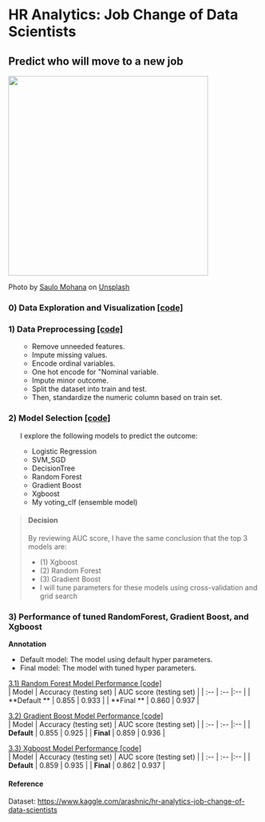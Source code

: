 # HR Analytics: Job Change of Data Scientists
## Predict who will move to a new job

<img src="Image/saulo-mohana-wNz7_5EvUWU-unsplash.jpg" height="400">

Photo by <a href="https://unsplash.com/@saulomohana?utm_source=unsplash&utm_medium=referral&utm_content=creditCopyText">Saulo Mohana</a> on <a href="https://unsplash.com/s/photos/career?utm_source=unsplash&utm_medium=referral&utm_content=creditCopyText">Unsplash</a>
  



 
### 0) Data Exploration and Visualization <a href = "https://nbviewer.jupyter.org/github/Wei-Kuang/HR_JobChange/blob/main/HR_Analysis_Step0_DataVisualization.ipynb">[code]</a>  

### 1) Data Preprocessing <a href = "https://nbviewer.jupyter.org/github/Wei-Kuang/HR_JobChange/blob/main/HR_Analysis_Step1_DataPreprocessing.ipynb">[code]</a>  

<ul><ul>
<li>Remove unneeded features.</li>
<li>Impute missing values.</li>
<li>Encode ordinal variables.</li>
<li>One hot encode for "Nominal variable.</li>
<li>Impute minor outcome.</li>
<li>Split the dataset into train and test.</li>
<li>Then, standardize the numeric column based on train set.</li>
</ul></ul>

### 2) Model Selection <a href = "https://nbviewer.jupyter.org/github/Wei-Kuang/HR_JobChange/blob/main/HR_Analysis_Step2_ModelSelection.ipynb">[code]</a>


<ul>I explore the following models to predict the outcome:
<ul>
<li>Logistic Regression</li>
<li>SVM_SGD</li> 
<li>DecisionTree</li> 
<li>Random Forest</li>
<li>Gradient Boost</li>
<li>Xgboost</li>
<li>My voting_clf (ensemble model)</li>
</ul></ul>


> #### Decision
> 
> By reviewing AUC score, I have the same conclusion that the top 3 models are:
> -  (1) Xgboost
> -  (2) Random Forest
> -  (3) Gradient Boost
> - I will tune parameters for these models using cross-validation and grid search
#### 




### 3) Performance of tuned RandomForest, Gradient Boost, and Xgboost

**Annotation**
- Default model: The model using default hyper parameters.
- Final model: The model with tuned hyper parameters.


<a href = "https://nbviewer.jupyter.org/github/Wei-Kuang/HR_JobChange/blob/main/HR_Analysis_Step3_1_RandomForest_TuningParam.ipynb"> 3.1) Random Forest Model Performance [code] </a>  
| Model              | Accuracy (testing set) | AUC score (testing set) |
| :--                | :--                    |:--                      |
| **Default **       | 0.855                  | 0.933                   |
| **Final **         | 0.860                  | 0.937                   |



<a href = "https://nbviewer.jupyter.org/github/Wei-Kuang/HR_JobChange/blob/main/HR_Analysis_Step3_2_GMB_TuningParam.ipynb"> 3.2) Gradient Boost Model Performance [code]</a>  
| Model              | Accuracy (testing set) | AUC score (testing set) |
| :--                | :--                    |:--                      |
| **Default**        | 0.855                  | 0.925                   |
| **Final**          | 0.859                  | 0.936                   |



<a href = "https://nbviewer.jupyter.org/github/Wei-Kuang/HR_JobChange/blob/main/HR_Analysis_Step3_3_XBG_TuningParam.ipynb"> 3.3) Xgboost Model Performance [code]</a>  
| Model              | Accuracy (testing set) | AUC score (testing set) |
| :--                | :--                    |:--                      |
| **Default**        | 0.859                  | 0.935                   |
| **Final**          | 0.862                  | 0.937                   |


#### Reference
Dataset: https://www.kaggle.com/arashnic/hr-analytics-job-change-of-data-scientists
